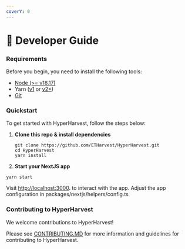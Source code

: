 ```yaml
---
coverY: 0
---
```


# 📑 Developer Guide

### Requirements

Before you begin, you need to install the following tools:

* [Node (>= v18.17)](https://nodejs.org/en/download/)
* Yarn ([v1](https://classic.yarnpkg.com/en/docs/install/) or [v2+](https://yarnpkg.com/getting-started/install))
* [Git](https://git-scm.com/downloads)

### Quickstart

To get started with HyperHarvest, follow the steps below:

1.  **Clone this repo & install dependencies**

    ```
    git clone https://github.com/ETHarvest/HyperHarvest.git
    cd HyperHarvest
    yarn install
    ```
2. **Start your NextJS app**

```
yarn start
```

Visit [http://localhost:3000](http://localhost:3000/). to interact with the app. Adjust the app configuration in packages/nextjs/helpers/config.ts

### Contributing to HyperHarvest

We welcome contributions to HyperHarvest!

Please see [CONTRIBUTING.MD](https://github.com/ETHarvest/HyperHarvest/blob/main/CONTRIBUTING.md) for more information and guidelines for contributing to HyperHarvest.
